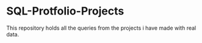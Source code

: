 # SQL-Protfolio-Projects
This repository holds all the queries from the projects i have made with real data.
